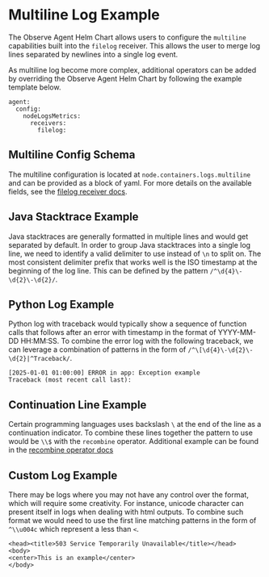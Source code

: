 # Multiline Log Example
The Observe Agent Helm Chart allows users to configure the `multiline` capabilities built into the `filelog` receiver. This allows the user to merge log lines separated by newlines into a single log event.

As multiline log become more complex, additional operators can be added by overriding the Observe Agent Helm Chart by following the example template below.

```
agent:
  config:
    nodeLogsMetrics:
      receivers:
        filelog:
```

## Multiline Config Schema
The multiline configuration is located at `node.containers.logs.multiline` and can be provided as a block of yaml. For more details on the available fields, see the [filelog receiver docs](https://github.com/open-telemetry/opentelemetry-collector-contrib/blob/main/receiver/filelogreceiver/README.md#multiline-configuration).

## Java Stacktrace Example
Java stacktraces are generally formatted in multiple lines and would get separated by default. In order to group Java stacktraces into a single log line, we need to identify a valid delimiter to use instead of `\n` to split on. The most consistent delimiter prefix that works well is the ISO timestamp at the beginning of the log line. This can be defined by the pattern `/^\d{4}\-\d{2}\-\d{2}/`.

## Python Log Example
Python log with traceback would typically show a sequence of function calls that follows after an error with timestamp in the format of YYYY-MM-DD HH:MM:SS. To combine the error log with the following traceback, we can leverage a combination of patterns in the form of `/^\[\d{4}\-\d{2}\-\d{2}|^Traceback/`.

```
[2025-01-01 01:00:00] ERROR in app: Exception example
Traceback (most recent call last):
```

## Continuation Line Example
Certain programming languages uses backslash `\` at the end of the line as a continuation indicator. To combine these lines together the pattern to use would be `\\$` with the `recombine` operator. Additional example can be found in the [recombine operator docs](https://github.com/open-telemetry/opentelemetry-collector-contrib/blob/main/pkg/stanza/docs/operators/recombine.md)

## Custom Log Example
There may be logs where you may not have any control over the format, which will require some creativity. For instance, unicode character can present itself in logs when dealing with html outputs. To combine such format we would need to use the first line matching patterns in the form of `^\\u004c` which represent a less than `<`.

```
<head><title>503 Service Temporarily Unavailable</title></head>
<body>
<center>This is an example</center>
</body>
```
